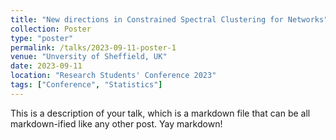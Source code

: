 ```yaml
---
title: "New directions in Constrained Spectral Clustering for Networks"
collection: Poster
type: "poster"
permalink: /talks/2023-09-11-poster-1
venue: "Unversity of Sheffield, UK"
date: 2023-09-11
location: "Research Students' Conference 2023"
tags: ["Conference", "Statistics"]
---
```


This is a description of your talk, which is a markdown file that can be all markdown-ified like any other post. Yay markdown!
